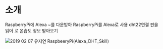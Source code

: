# 소개
RaspberryPi에 Alexa ~를 다운받아  RaspberryPi를 Alexa로 사용
dht22연결
핀을 읽어 로 온습도 정보 받아오기

![2019 02 07 유지연 RaspbeeryPi(Alexa_DHT_Skill)](https://user-images.githubusercontent.com/57094856/134801414-b88aa6c3-1cdc-41b6-bbce-b7ce397fcc72.jpg)
